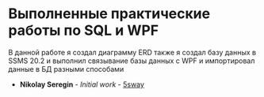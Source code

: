 # Выполненные практические работы по SQL и WPF

В данной работе я создал диаграмму ERD также я создал базу данных в SSMS 20.2 и выполнил связывание базы данных с WPF и импортировал данные в БД разными способами 

* **Nikolay Seregin** - *Initial work* - [5sway](https://github.com/5sway)